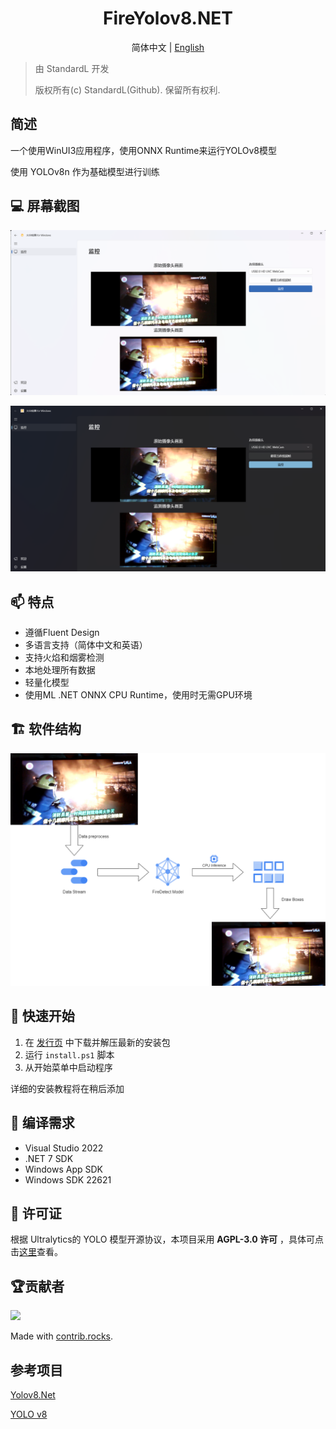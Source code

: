 <h1 align="center">
    FireYolov8.NET
</h1>

<p align="center">
    <a>简体中文</a>
    |
    <a href="https://github.com/StandardL/FireYolov8.NET/blob/main/Documents/README-CHS.md">English</a>
   </p>

> 由 StandardL 开发
>
> 版权所有(c) StandardL(Github). 保留所有权利.

## 简述

一个使用WinUI3应用程序，使用ONNX Runtime来运行YOLOv8模型

使用 YOLOv8n 作为基础模型进行训练

## 💻 屏幕截图

![MainPage_White](https://github.com/StandardL/FireYolov8.NET/raw/main/Images/MainPage_White.png)

![MainPage_Black](https://github.com/StandardL/FireYolov8.NET/raw/main/Images/MainPage_Black.png)

## 📫 特点

- 遵循Fluent Design
- 多语言支持（简体中文和英语）
- 支持火焰和烟雾检测
- 本地处理所有数据
- 轻量化模型
- 使用ML .NET ONNX CPU Runtime，使用时无需GPU环境

## 🏗️ 软件结构

![Architecture](https://github.com/StandardL/FireYolov8.NET/raw/main/Images/Architecture.png)

## 🚀 快速开始

1. 在 [发行页](https://github.com/StandardL/FireYolov8.NET/releases) 中下载并解压最新的安装包
2. 运行 `install.ps1` 脚本
3. 从开始菜单中启动程序

详细的安装教程将在稍后添加

## 🧭 编译需求

- Visual Studio 2022
- .NET 7 SDK
- Windows App SDK
- Windows SDK 22621

## 📄 许可证

根据 Ultralytics的 YOLO 模型开源协议，本项目采用 **AGPL-3.0 许可** ，具体可点击[这里](https://github.com/StandardL/FireYolov8.NET/blob/main/LICENSE)查看。

## 🏆贡献者

<a href="https://github.com/echoChalo/echoChalo/graphs/contributors">
  <img src="https://contrib.rocks/image?repo=echoChalo/echoChalo" />
</a>

Made with [contrib.rocks](https://contrib.rocks).

## 参考项目

[Yolov8.Net](https://github.com/sstainba/Yolov8.Net)

[YOLO v8](https://github.com/ultralytics/ultralytics)
